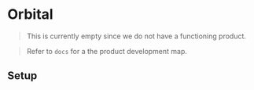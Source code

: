 # Orbital

> This is currently empty since we do not have a functioning product.

> Refer to `docs` for a the product development map.

## Setup



